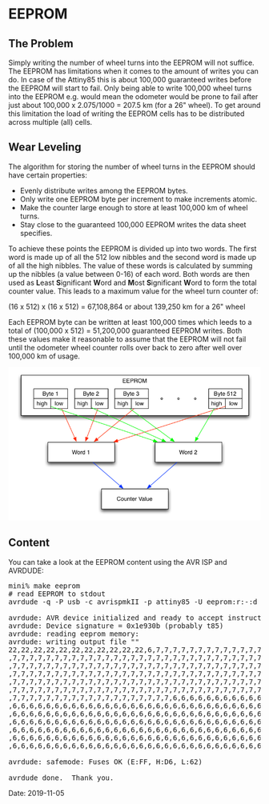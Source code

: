 # EEPROM

## The Problem

Simply writing the number of wheel turns into the EEPROM will not suffice. The EEPROM has limitations when it comes to the amount of writes you can do. In case of the Attiny85 this is about 100,000 guaranteed writes before the EEPROM will start to fail. Only being able to write 100,000 wheel turns into the EEPROM e.g. would mean the odometer would be prone to fail after just about 100,000 x 2.075/1000 = 207.5 km (for a 26" wheel). To get around this limitation the load of writing the EEPROM cells has to be distributed across multiple (all) cells.

## Wear Leveling

The algorithm for storing the number of wheel turns in the EEPROM should have certain properties:

* Evenly distribute writes among the EEPROM bytes.
* Only write one EEPROM byte per increment to make increments atomic.
* Make the counter large enough to store at least 100,000 km of wheel turns.
* Stay close to the guaranteed 100,000 EEPROM writes the data sheet specifies.

To achieve these points the EEPROM is divided up into two words. The first word is made up of all the 512 low nibbles and the second word is made up of all the high nibbles. The value of these words is calculated by summing up the nibbles (a value between 0-16) of each word. Both words are then used as **L**east **S**ignificant **W**ord and **M**ost **S**ignificant **W**ord to form the total counter value. This leads to a maximum value for the wheel turn counter of:

(16 x 512) x (16 x 512) = 67,108,864 or about 139,250 km for a 26" wheel

Each EEPROM byte can be written at least 100,000 times which leeds to a total of (100,000 x 512) = 51,200,000 guaranteed EEPROM writes. Both these values make it reasonable to assume that the EEPROM will not fail until the odometer wheel counter rolls over back to zero after well over 100,000 km of usage.

![eeprom](images/eeprom.png)

## Content

You can take a look at the EEPROM content using the AVR ISP and AVRDUDE:

<pre>
mini% make eeprom
# read EEPROM to stdout
avrdude -q -P usb -c avrispmkII -p attiny85 -U eeprom:r:-:d

avrdude: AVR device initialized and ready to accept instructions
avrdude: Device signature = 0x1e930b (probably t85)
avrdude: reading eeprom memory:
avrdude: writing output file "<stdout>"
22,22,22,22,22,22,22,22,22,22,22,6,7,7,7,7,7,7,7,7,7,7,7,7,7,7,7,7,7,7,7,7,7,7,7
,7,7,7,7,7,7,7,7,7,7,7,7,7,7,7,7,7,7,7,7,7,7,7,7,7,7,7,7,7,7,7,7,7,7,7,7,7,7,7,7
,7,7,7,7,7,7,7,7,7,7,7,7,7,7,7,7,7,7,7,7,7,7,7,7,7,7,7,7,7,7,7,7,7,7,7,7,7,7,7,7
,7,7,7,7,7,7,7,7,7,7,7,7,7,7,7,7,7,7,7,7,7,7,7,7,7,7,7,7,7,7,7,7,7,7,7,7,7,7,7,7
,7,7,7,7,7,7,7,7,7,7,7,7,7,7,7,7,7,7,7,7,7,7,7,7,7,7,7,7,7,7,7,7,7,7,7,7,7,7,7,7
,7,7,7,7,7,7,7,7,7,7,7,7,7,7,7,7,7,7,7,7,7,7,7,7,7,7,7,7,7,7,7,7,7,7,7,7,7,7,7,7
,7,7,7,7,7,7,7,7,7,7,7,7,7,7,7,7,7,7,7,6,6,6,6,6,6,6,6,6,6,6,6,6,6,6,6,6,6,6,6,6
,6,6,6,6,6,6,6,6,6,6,6,6,6,6,6,6,6,6,6,6,6,6,6,6,6,6,6,6,6,6,6,6,6,6,6,6,6,6,6,6
,6,6,6,6,6,6,6,6,6,6,6,6,6,6,6,6,6,6,6,6,6,6,6,6,6,6,6,6,6,6,6,6,6,6,6,6,6,6,6,6
,6,6,6,6,6,6,6,6,6,6,6,6,6,6,6,6,6,6,6,6,6,6,6,6,6,6,6,6,6,6,6,6,6,6,6,6,6,6,6,6
,6,6,6,6,6,6,6,6,6,6,6,6,6,6,6,6,6,6,6,6,6,6,6,6,6,6,6,6,6,6,6,6,6,6,6,6,6,6,6,6
,6,6,6,6,6,6,6,6,6,6,6,6,6,6,6,6,6,6,6,6,6,6,6,6,6,6,6,6,6,6,6,6,6,6,6,6,6,6,6,6
,6,6,6,6,6,6,6,6,6,6,6,6,6,6,6,6,6,6,6,6,6,6,6,6,6,6,6,6,6,6,6,6,6,6,6,6,6

avrdude: safemode: Fuses OK (E:FF, H:D6, L:62)

avrdude done.  Thank you.
</pre>

Date: 2019-11-05
